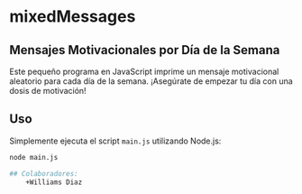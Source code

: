 # mixedMessages
## Mensajes Motivacionales por Día de la Semana

Este pequeño programa en JavaScript imprime un mensaje motivacional aleatorio para cada día de la semana. ¡Asegúrate de empezar tu día con una dosis de motivación!

## Uso

Simplemente ejecuta el script `main.js` utilizando Node.js:

```bash
node main.js

## Colaboradores:
    +Williams Diaz